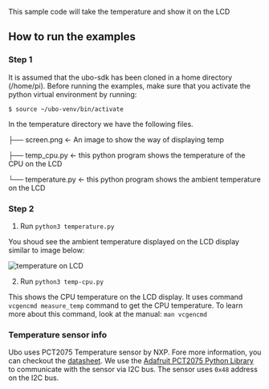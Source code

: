 This sample code will take the temperature and show it on the LCD

## How to run the examples

### Step 1 

It is assumed that the ubo-sdk has been cloned in a home directory (/home/pi). Before running the examples, make sure that you activate the python virtual environment by running:

```$ source ~/ubo-venv/bin/activate```

In the temperature directory we have the following files. 

├── screen.png <- An image to show the way of displaying temp

├── temp_cpu.py <- this python program shows the temperature of the CPU on the LCD

└── temperature.py <- this python program shows the ambient temperature on the LCD 


### Step 2 

1) Run `python3 temperature.py` 

You shoud see the ambient temperature displayed on the LCD display similar to image below: 

![temperature on LCD ](screen.png)

2) Run `python3 temp-cpu.py`

This shows the CPU temperature on the LCD display. It uses command `vcgencmd measure_temp` command to get the CPU temperature. 
To learn more about this command, look at the manual: `man vcgencmd`

### Temperature sensor info

Ubo uses PCT2075 Temperature sensor by NXP. Fore more information, you can checkout the [datasheet](https://www.nxp.com/docs/en/data-sheet/PCT2075.pdf). We use the [Adafruit PCT2075 Python Library](https://docs.circuitpython.org/projects/pct2075/en/latest/) to communicate with the sensor via I2C bus. The sensor uses `0x48` address on the I2C bus. 
